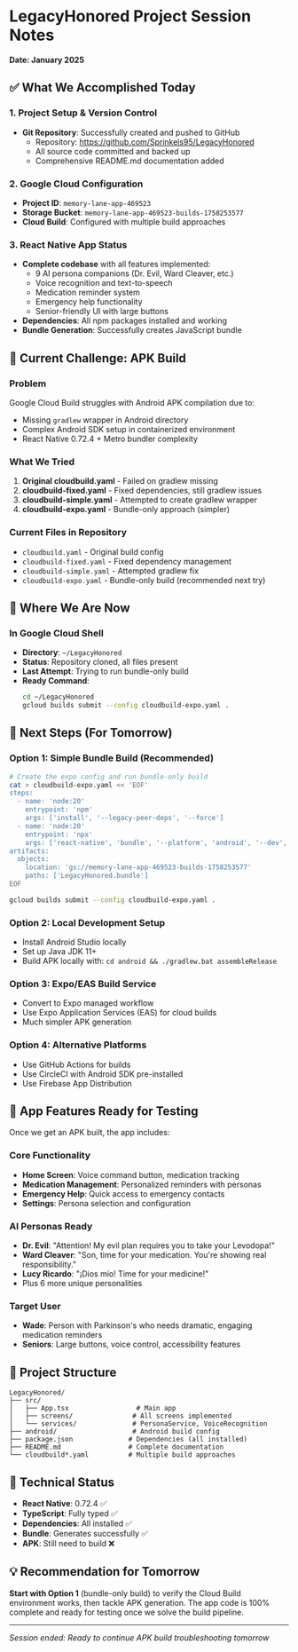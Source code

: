 # LegacyHonored Project Session Notes
**Date: January 2025**

## ✅ What We Accomplished Today

### 1. Project Setup & Version Control
- **Git Repository**: Successfully created and pushed to GitHub
  - Repository: https://github.com/Sprinkels95/LegacyHonored
  - All source code committed and backed up
  - Comprehensive README.md documentation added

### 2. Google Cloud Configuration
- **Project ID**: `memory-lane-app-469523`
- **Storage Bucket**: `memory-lane-app-469523-builds-1758253577`
- **Cloud Build**: Configured with multiple build approaches

### 3. React Native App Status
- **Complete codebase** with all features implemented:
  - 9 AI persona companions (Dr. Evil, Ward Cleaver, etc.)
  - Voice recognition and text-to-speech
  - Medication reminder system
  - Emergency help functionality
  - Senior-friendly UI with large buttons
- **Dependencies**: All npm packages installed and working
- **Bundle Generation**: Successfully creates JavaScript bundle

## 🚧 Current Challenge: APK Build

### Problem
Google Cloud Build struggles with Android APK compilation due to:
- Missing `gradlew` wrapper in Android directory
- Complex Android SDK setup in containerized environment
- React Native 0.72.4 + Metro bundler complexity

### What We Tried
1. **Original cloudbuild.yaml** - Failed on gradlew missing
2. **cloudbuild-fixed.yaml** - Fixed dependencies, still gradlew issues
3. **cloudbuild-simple.yaml** - Attempted to create gradlew wrapper
4. **cloudbuild-expo.yaml** - Bundle-only approach (simpler)

### Current Files in Repository
- `cloudbuild.yaml` - Original build config
- `cloudbuild-fixed.yaml` - Fixed dependency management
- `cloudbuild-simple.yaml` - Attempted gradlew fix
- `cloudbuild-expo.yaml` - Bundle-only build (recommended next try)

## 📍 Where We Are Now

### In Google Cloud Shell
- **Directory**: `~/LegacyHonored`
- **Status**: Repository cloned, all files present
- **Last Attempt**: Trying to run bundle-only build
- **Ready Command**:
  ```bash
  cd ~/LegacyHonored
  gcloud builds submit --config cloudbuild-expo.yaml .
  ```

## 🎯 Next Steps (For Tomorrow)

### Option 1: Simple Bundle Build (Recommended)
```bash
# Create the expo config and run bundle-only build
cat > cloudbuild-expo.yaml << 'EOF'
steps:
  - name: 'node:20'
    entrypoint: 'npm'
    args: ['install', '--legacy-peer-deps', '--force']
  - name: 'node:20'
    entrypoint: 'npx'
    args: ['react-native', 'bundle', '--platform', 'android', '--dev', 'false', '--entry-file', 'index.js', '--bundle-output', 'LegacyHonored.bundle']
artifacts:
  objects:
    location: 'gs://memory-lane-app-469523-builds-1758253577'
    paths: ['LegacyHonored.bundle']
EOF

gcloud builds submit --config cloudbuild-expo.yaml .
```

### Option 2: Local Development Setup
- Install Android Studio locally
- Set up Java JDK 11+
- Build APK locally with: `cd android && ./gradlew.bat assembleRelease`

### Option 3: Expo/EAS Build Service
- Convert to Expo managed workflow
- Use Expo Application Services (EAS) for cloud builds
- Much simpler APK generation

### Option 4: Alternative Platforms
- Use GitHub Actions for builds
- Use CircleCI with Android SDK pre-installed
- Use Firebase App Distribution

## 📱 App Features Ready for Testing

Once we get an APK built, the app includes:

### Core Functionality
- **Home Screen**: Voice command button, medication tracking
- **Medication Management**: Personalized reminders with personas
- **Emergency Help**: Quick access to emergency contacts
- **Settings**: Persona selection and configuration

### AI Personas Ready
- **Dr. Evil**: "Attention! My evil plan requires you to take your Levodopa!"
- **Ward Cleaver**: "Son, time for your medication. You're showing real responsibility."
- **Lucy Ricardo**: "¡Dios mío! Time for your medicine!"
- Plus 6 more unique personalities

### Target User
- **Wade**: Person with Parkinson's who needs dramatic, engaging medication reminders
- **Seniors**: Large buttons, voice control, accessibility features

## 📂 Project Structure
```
LegacyHonored/
├── src/
│   ├── App.tsx                 # Main app
│   ├── screens/               # All screens implemented
│   └── services/              # PersonaService, VoiceRecognition
├── android/                   # Android build config
├── package.json              # Dependencies (all installed)
├── README.md                 # Complete documentation
└── cloudbuild*.yaml          # Multiple build approaches
```

## 🔧 Technical Status
- **React Native**: 0.72.4 ✅
- **TypeScript**: Fully typed ✅
- **Dependencies**: All installed ✅
- **Bundle**: Generates successfully ✅
- **APK**: Still need to build ❌

## 💡 Recommendation for Tomorrow

**Start with Option 1** (bundle-only build) to verify the Cloud Build environment works, then tackle APK generation. The app code is 100% complete and ready for testing once we solve the build pipeline.

---
*Session ended: Ready to continue APK build troubleshooting tomorrow*